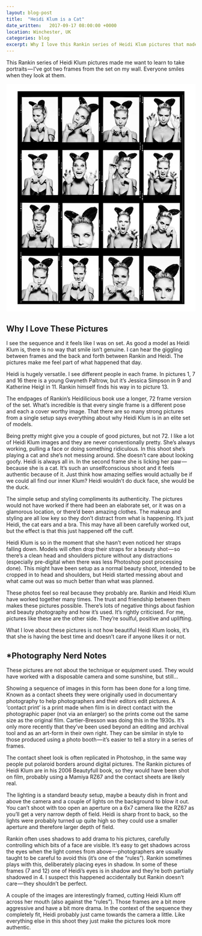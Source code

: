 ```yaml
---
layout: blog-post
title:  "Heidi Klum is a Cat"
date_written:   2017-09-17 08:00:00 +0000
location: Winchester, UK
categories: blog
excerpt: Why I love this Rankin series of Heidi Klum pictures that made me want to learn to take portraits.
---
```

This Rankin series of Heidi Klum pictures made me want to learn to take portraits — I’ve got two frames from the set on my wall. Everyone smiles when they look at them.

![Photographer: Rankin, Model: Heidi Klum.](/images/blog/why-i-love-this-picture/heidi-rankin-1.jpg "Photographer: Rankin, Model: Heidi Klum.")

## Why I Love These Pictures
I see the sequence and it feels like I was on set. As good a model as Heidi Klum is, there is no way that smile isn’t genuine. I can hear the giggling between frames and the back and forth between Rankin and Heidi. The pictures make me feel part of what happened that day.

Heidi is hugely versatile. I see different people in each frame. In pictures 1, 7 and 16 there is a young Gwyneth Paltrow, but it’s Jessica Simpson in 9 and Katherine Heigl in 11. Rankin himself finds his way in to picture 13.

The endpages of Rankin’s Heidilicious book use a longer, 72 frame version of the set. What’s incredible is that every single frame is a different pose and each a cover worthy image. That there are so many strong pictures from a single setup says everything about why Heidi Klum is in an elite set of models.

Being pretty might give you a couple of good pictures, but not 72. I like a lot of Heidi Klum images and they are never conventionally pretty. She’s always working, pulling a face or doing something ridiculous. In this shoot she’s playing a cat and she’s not messing around. She doesn’t care about looking goofy. Heidi is always all in. In the second frame she is licking her paw — because she is a cat. It’s such an unselfconscious shoot and it feels authentic because of it. Just think how amazing selfies would actually be if we could all find our inner Klum? Heidi wouldn’t do duck face, she would be the duck.

The simple setup and styling compliments its authenticity. The pictures would not have worked if there had been an elaborate set, or it was on a glamorous location, or there’d been amazing clothes. The makeup and styling are all low key so they don’t distract from what is happening. It’s just Heidi, the cat ears and a bra. This may have all been carefully worked out, but the effect is that this just happened off the cuff.

Heidi Klum is so in the moment that she hasn’t even noticed her straps falling down. Models will often drop their straps for a beauty shot — so there’s a clean head and shoulders picture without any distractions (especially pre-digital when there was less Photoshop post processing done). This might have been setup as a normal beauty shoot, intended to be cropped in to head and shoulders, but Heidi started messing about and what came out was so much better than what was planned.

These photos feel so real because they probably are. Rankin and Heidi Klum have worked together many times. The trust and friendship between them makes these pictures possible. There’s lots of negative things about fashion and beauty photography and how it’s used. It’s rightly criticised. For me, pictures like these are the other side. They’re soulful, positive and uplifting.

What I love about these pictures is not how beautiful Heidi Klum looks, it’s that she is having the best time and doesn’t care if anyone likes it or not.

## \*Photography Nerd Notes
These pictures are not about the technique or equipment used. They would have worked with a disposable camera and some sunshine, but still…

Showing a sequence of images in this form has been done for a long time. Known as a contact sheets they were originally used in documentary photography to help photographers and their editors edit pictures. A ‘contact print’ is a print made when film is in direct contact with the photographic paper (not via an enlarger) so the prints come out the same size as the original film. Cartier-Bresson was doing this in the 1930s. It’s only more recently that they’ve been used beyond an editing and archival tool and as an art-form in their own right. They can be similar in style to those produced using a photo booth — it’s easier to tell a story in a series of frames.

The contact sheet look is often replicated in Photoshop, in the same way people put polaroid borders around digital pictures. The Rankin pictures of Heidi Klum are in his 2006 Beautyfull book, so they would have been shot on film, probably using a Mamiya RZ67 and the contact sheets are likely real.

The lighting is a standard beauty setup, maybe a beauty dish in front and above the camera and a couple of lights on the background to blow it out. You can’t shoot with too open an aperture on a 6x7 camera like the RZ67 as you’ll get a very narrow depth of field. Heidi is sharp front to back, so the lights were probably turned up quite high so they could use a smaller aperture and therefore larger depth of field.

Rankin often uses shadows to add drama to his pictures, carefully controlling which bits of a face are visible. It’s easy to get shadows across the eyes when the light comes from above — photographers are usually taught to be careful to avoid this (it’s one of the “rules”). Rankin sometimes plays with this, deliberately placing eyes in shadow. In some of these frames (7 and 12) one of Heidi’s eyes is in shadow and they’re both partially shadowed in 4. I suspect this happened accidentally but Rankin doesn’t care — they shouldn’t be perfect.

A couple of the images are interestingly framed, cutting Heidi Klum off across her mouth (also against the “rules”). Those frames are a bit more aggressive and have a bit more drama. In the context of the sequence they completely fit, Heidi probably just came towards the camera a little. Like everything else in this shoot they just make the pictures look more authentic.

